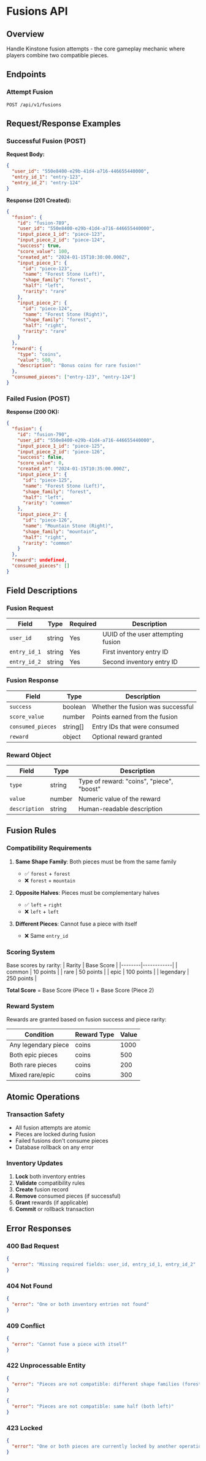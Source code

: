 # Fusions API

## Overview
Handle Kinstone fusion attempts - the core gameplay mechanic where players combine two compatible pieces.

## Endpoints

### Attempt Fusion
```
POST /api/v1/fusions
```

## Request/Response Examples

### Successful Fusion (POST)

**Request Body:**
```json
{
  "user_id": "550e8400-e29b-41d4-a716-446655440000",
  "entry_id_1": "entry-123",
  "entry_id_2": "entry-124"
}
```

**Response (201 Created):**
```json
{
  "fusion": {
    "id": "fusion-789",
    "user_id": "550e8400-e29b-41d4-a716-446655440000",
    "input_piece_1_id": "piece-123",
    "input_piece_2_id": "piece-124",
    "success": true,
    "score_value": 100,
    "created_at": "2024-01-15T10:30:00.000Z",
    "input_piece_1": {
      "id": "piece-123",
      "name": "Forest Stone (Left)",
      "shape_family": "forest",
      "half": "left",
      "rarity": "rare"
    },
    "input_piece_2": {
      "id": "piece-124",
      "name": "Forest Stone (Right)",
      "shape_family": "forest",
      "half": "right",
      "rarity": "rare"
    }
  },
  "reward": {
    "type": "coins",
    "value": 500,
    "description": "Bonus coins for rare fusion!"
  },
  "consumed_pieces": ["entry-123", "entry-124"]
}
```

### Failed Fusion (POST)

**Response (200 OK):**
```json
{
  "fusion": {
    "id": "fusion-790",
    "user_id": "550e8400-e29b-41d4-a716-446655440000",
    "input_piece_1_id": "piece-125",
    "input_piece_2_id": "piece-126",
    "success": false,
    "score_value": 0,
    "created_at": "2024-01-15T10:35:00.000Z",
    "input_piece_1": {
      "id": "piece-125",
      "name": "Forest Stone (Left)",
      "shape_family": "forest",
      "half": "left",
      "rarity": "common"
    },
    "input_piece_2": {
      "id": "piece-126",
      "name": "Mountain Stone (Right)",
      "shape_family": "mountain",
      "half": "right",
      "rarity": "common"
    }
  },
  "reward": undefined,
  "consumed_pieces": []
}
```

## Field Descriptions

### Fusion Request
| Field | Type | Required | Description |
|-------|------|----------|-------------|
| `user_id` | string | Yes | UUID of the user attempting fusion |
| `entry_id_1` | string | Yes | First inventory entry ID |
| `entry_id_2` | string | Yes | Second inventory entry ID |

### Fusion Response
| Field | Type | Description |
|-------|------|-------------|
| `success` | boolean | Whether the fusion was successful |
| `score_value` | number | Points earned from the fusion |
| `consumed_pieces` | string[] | Entry IDs that were consumed |
| `reward` | object | Optional reward granted |

### Reward Object
| Field | Type | Description |
|-------|------|-------------|
| `type` | string | Type of reward: "coins", "piece", "boost" |
| `value` | number | Numeric value of the reward |
| `description` | string | Human-readable description |

## Fusion Rules

### Compatibility Requirements
1. **Same Shape Family**: Both pieces must be from the same family
   - ✅ `forest` + `forest`
   - ❌ `forest` + `mountain`

2. **Opposite Halves**: Pieces must be complementary halves
   - ✅ `left` + `right`
   - ❌ `left` + `left`

3. **Different Pieces**: Cannot fuse a piece with itself
   - ❌ Same `entry_id`

### Scoring System
Base scores by rarity:
| Rarity | Base Score |
|--------|------------|
| common | 10 points |
| rare | 50 points |
| epic | 100 points |
| legendary | 250 points |

**Total Score** = Base Score (Piece 1) + Base Score (Piece 2)

### Reward System
Rewards are granted based on fusion success and piece rarity:

| Condition | Reward Type | Value |
|-----------|-------------|-------|
| Any legendary piece | coins | 1000 |
| Both epic pieces | coins | 500 |
| Both rare pieces | coins | 200 |
| Mixed rare/epic | coins | 300 |

## Atomic Operations

### Transaction Safety
- All fusion attempts are atomic
- Pieces are locked during fusion
- Failed fusions don't consume pieces
- Database rollback on any error

### Inventory Updates
1. **Lock** both inventory entries
2. **Validate** compatibility rules
3. **Create** fusion record
4. **Remove** consumed pieces (if successful)
5. **Grant** rewards (if applicable)
6. **Commit** or rollback transaction

## Error Responses

### 400 Bad Request
```json
{
  "error": "Missing required fields: user_id, entry_id_1, entry_id_2"
}
```

### 404 Not Found
```json
{
  "error": "One or both inventory entries not found"
}
```

### 409 Conflict
```json
{
  "error": "Cannot fuse a piece with itself"
}
```

### 422 Unprocessable Entity
```json
{
  "error": "Pieces are not compatible: different shape families (forest vs mountain)"
}
```

```json
{
  "error": "Pieces are not compatible: same half (both left)"
}
```

### 423 Locked
```json
{
  "error": "One or both pieces are currently locked by another operation"
}
```
